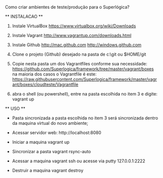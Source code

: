Como criar ambientes de teste/produção para o Superlógica?

** INSTALACAO **
1. Instale VirtualBox
https://www.virtualbox.org/wiki/Downloads

2. Instale Vagrant
http://www.vagrantup.com/downloads.html

3. Instale Github
http://mac.github.com
http://windows.github.com

4. Clone o projeto (Github) desejado 
na pasta de c:\git ou $HOME/git

5. Copie nesta pasta um dos Vagrantfiles conforme sua necessidade:
https://github.com/Superlogica/framework/tree/master/vagrant/boxes
na maioria dos casos o Vagrantfile é este: 
https://raw.githubusercontent.com/Superlogica/framework/master/vagrant/boxes/cloudteste/Vagrantfile

6. abra o shell (ou powershell), entre na pasta escolhida no item 3 e digite:
vagrant up





** USO **

- Pasta sincronizada
a pasta escolhida no item 3 será sincronizada dentro da maquina virtual do novo ambiente;

- Acessar servidor web: 
http://localhost:8080

- Iniciar a maquina
vagrant up  

- Sincronizar a pasta
vagrant rsync-auto

- Acessar a maquina
vagrant ssh ou acesse via putty 127.0.0.1:2222 

- Destruir a maquina
vagrant destroy








